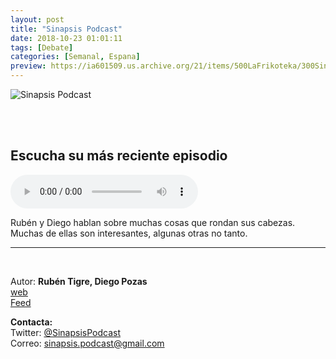 ```yaml
---
layout: post
title: "Sinapsis Podcast"
date: 2018-10-23 01:01:11
tags: [Debate]
categories: [Semanal, Espana]
preview: https://ia601509.us.archive.org/21/items/500LaFrikoteka/300Sinapsis-SinapsisPodcast.png
---
```


![Sinapsis Podcast](https://ia601509.us.archive.org/21/items/500LaFrikoteka/400Sinapsis-SinapsisPodcast.png)

<br/>
<br/>

## Escucha su más reciente episodio

<!--reproductor-feed=http://www.ivoox.com/sinapsis_fg_f1582681_filtro_1.xml-->
<!--reproductor-start-->
<audio id="audio" preload="auto" controls="" src="http://www.ivoox.com/017-los-chorros-del-oro_mf_30479355_feed_1.mp3"></audio>
<!--reproductor-end-->

Rubén y Diego hablan sobre muchas cosas que rondan sus cabezas. Muchas de ellas son interesantes, algunas otras no tanto.

_ _ _

<br>

Autor: **Rubén Tigre, Diego Pozas**  
[web](https://www.sinapsispodcast.com/)  
[Feed](http://www.ivoox.com/sinapsis_fg_f1582681_filtro_1.xml)  


**Contacta:**  
Twitter: [@SinapsisPodcast](https://twitter.com/SinapsisPodcast)  
Correo: [sinapsis.podcast@gmail.com](mailto:sinapsis.podcast@gmail.com)  

